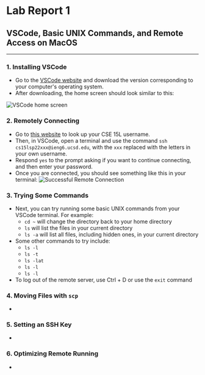 # Lab Report 1
## VSCode, Basic UNIX Commands, and Remote Access on MacOS
---

### 1. Installing VSCode
* Go to the [VSCode website](https://code.visualstudio.com/) and download the version corresponding to your computer's operating system. 
* After downloading, the home screen should look similar to this:

![VSCode home screen]()


### 2. Remotely Connecting
* Go to [this website](https://sdacs.ucsd.edu/~icc/index.php) to look up your CSE 15L username.
* Then, in VSCode, open a terminal and use the command `ssh cs15lsp22xxx@ieng6.ucsd.edu`, with the `xxx` replaced with the letters in your own username.
* Respond `yes` to the prompt asking if you want to continue connecting, and then enter your password.
* Once you are connected, you should see something like this in your terminal: ![Successful Remote Connection]() 


### 3. Trying Some Commands
* Next, you can try running some basic UNIX commands from your VSCode terminal. For example:
    * `cd ~` will change the directory back to your home directory
    * `ls` will list the files in your current directory
    * `ls -a` will list all files, including hidden ones, in your current directory
* Some other commands to try include:
    *  `ls -l`
    *  `ls -t`
    *  `ls -lat`
    *  `ls -l`
    *  `ls -l`
* To log out of the remote server, use Ctrl + D or use the `exit` command


### 4. Moving Files with `scp`
* 


### 5. Setting an SSH Key
* 


### 6. Optimizing Remote Running
* 



